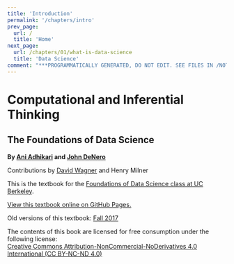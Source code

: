 ```yaml
---
title: 'Introduction'
permalink: '/chapters/intro'
prev_page:
  url: /
  title: 'Home'
next_page:
  url: /chapters/01/what-is-data-science
  title: 'Data Science'
comment: "***PROGRAMMATICALLY GENERATED, DO NOT EDIT. SEE FILES IN /NOTEBOOKS***"
---
```

Computational and Inferential Thinking
======================================

The Foundations of Data Science
-------------------------------

**By [Ani Adhikari](http://statistics.berkeley.edu/people/ani-adhikari) and [John DeNero](http://denero.org)**

Contributions by [David Wagner](https://www.cs.berkeley.edu/~daw/) and Henry Milner

This is the textbook for the [Foundations of Data Science class at UC Berkeley][data8].

[View this textbook online on GitHub Pages.][ghpages]

Old versions of this textbook:
	[Fall 2017](http://inferentialthinking.com/v/fa17)

[data8]: http://data8.org/
[ghpages]: https://inferentialthinking.com

The contents of this book are licensed for free consumption under the following license:  
[Creative Commons Attribution-NonCommercial-NoDerivatives 4.0 International (CC BY-NC-ND 4.0)](https://creativecommons.org/licenses/by-nc-nd/4.0/)
